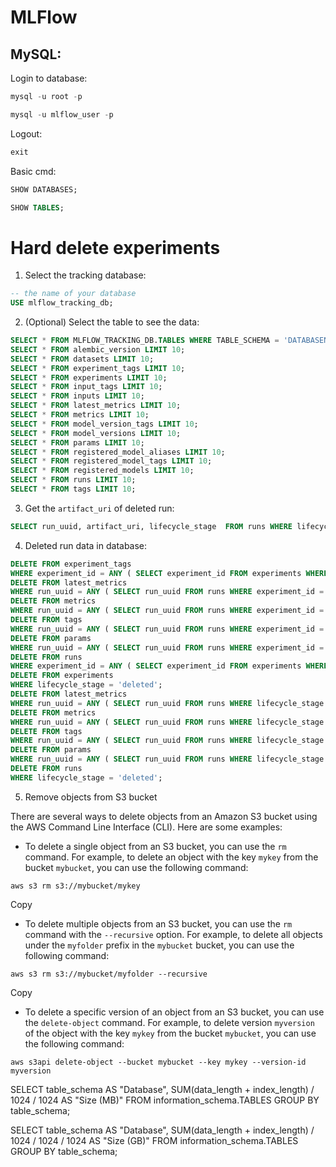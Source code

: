 # MLFlow

## MySQL:

Login to database:

```sql
mysql -u root -p

mysql -u mlflow_user -p
```

Logout:

```sql
exit
```

Basic cmd:

```sql
SHOW DATABASES;
```

```sql
SHOW TABLES;
```

# Hard delete experiments

1. Select the tracking database:

```sql
-- the name of your database
USE mlflow_tracking_db;
```

2. (Optional) Select the table to see the data:

```sql
SELECT * FROM MLFLOW_TRACKING_DB.TABLES WHERE TABLE_SCHEMA = 'DATABASENAME';
SELECT * FROM alembic_version LIMIT 10;
SELECT * FROM datasets LIMIT 10;
SELECT * FROM experiment_tags LIMIT 10;
SELECT * FROM experiments LIMIT 10;
SELECT * FROM input_tags LIMIT 10;
SELECT * FROM inputs LIMIT 10;
SELECT * FROM latest_metrics LIMIT 10;
SELECT * FROM metrics LIMIT 10;
SELECT * FROM model_version_tags LIMIT 10;
SELECT * FROM model_versions LIMIT 10;
SELECT * FROM params LIMIT 10;
SELECT * FROM registered_model_aliases LIMIT 10;
SELECT * FROM registered_model_tags LIMIT 10;
SELECT * FROM registered_models LIMIT 10;
SELECT * FROM runs LIMIT 10;
SELECT * FROM tags LIMIT 10;
```

3. Get the `artifact_uri` of deleted run:

```sql
SELECT run_uuid, artifact_uri, lifecycle_stage  FROM runs WHERE lifecycle_stage = 'deleted';
```

4. Deleted run data in database:

```sql
DELETE FROM experiment_tags
WHERE experiment_id = ANY ( SELECT experiment_id FROM experiments WHERE lifecycle_stage = 'deleted' );
DELETE FROM latest_metrics
WHERE run_uuid = ANY ( SELECT run_uuid FROM runs WHERE experiment_id = ANY ( SELECT experiment_id FROM experiments WHERE lifecycle_stage = 'deleted' ) );
DELETE FROM metrics
WHERE run_uuid = ANY ( SELECT run_uuid FROM runs WHERE experiment_id = ANY ( SELECT experiment_id FROM experiments WHERE lifecycle_stage = 'deleted' ) );
DELETE FROM tags
WHERE run_uuid = ANY ( SELECT run_uuid FROM runs WHERE experiment_id = ANY ( SELECT experiment_id FROM experiments WHERE lifecycle_stage = 'deleted' ) );
DELETE FROM params
WHERE run_uuid = ANY ( SELECT run_uuid FROM runs WHERE experiment_id = ANY ( SELECT experiment_id FROM experiments WHERE lifecycle_stage = 'deleted' ) );
DELETE FROM runs
WHERE experiment_id = ANY ( SELECT experiment_id FROM experiments WHERE lifecycle_stage = 'deleted' );
DELETE FROM experiments
WHERE lifecycle_stage = 'deleted';
DELETE FROM latest_metrics
WHERE run_uuid = ANY ( SELECT run_uuid FROM runs WHERE lifecycle_stage = 'deleted' );
DELETE FROM metrics
WHERE run_uuid = ANY ( SELECT run_uuid FROM runs WHERE lifecycle_stage = 'deleted' );
DELETE FROM tags
WHERE run_uuid = ANY ( SELECT run_uuid FROM runs WHERE lifecycle_stage = 'deleted' );
DELETE FROM params
WHERE run_uuid = ANY ( SELECT run_uuid FROM runs WHERE lifecycle_stage = 'deleted' );
DELETE FROM runs
WHERE lifecycle_stage = 'deleted';
```

5. Remove objects from S3 bucket

There are several ways to delete objects from an Amazon S3 bucket using the AWS Command Line Interface (CLI). Here are some examples:

- To delete a single object from an S3 bucket, you can use the `rm` command. For example, to delete an object with the key `mykey` from the bucket `mybucket`, you can use the following command:

```other
aws s3 rm s3://mybucket/mykey
```

Copy

- To delete multiple objects from an S3 bucket, you can use the `rm` command with the `--recursive` option. For example, to delete all objects under the `myfolder` prefix in the `mybucket` bucket, you can use the following command:

```other
aws s3 rm s3://mybucket/myfolder --recursive
```

Copy

- To delete a specific version of an object from an S3 bucket, you can use the `delete-object` command. For example, to delete version `myversion` of the object with the key `mykey` from the bucket `mybucket`, you can use the following command:

```other
aws s3api delete-object --bucket mybucket --key mykey --version-id myversion
```

SELECT table_schema AS "Database", SUM(data_length + index_length) / 1024 / 1024 AS "Size (MB)" FROM information_schema.TABLES GROUP BY table_schema;

SELECT table_schema AS "Database", SUM(data_length + index_length) / 1024 / 1024 / 1024 AS "Size (GB)" FROM information_schema.TABLES GROUP BY table_schema;

